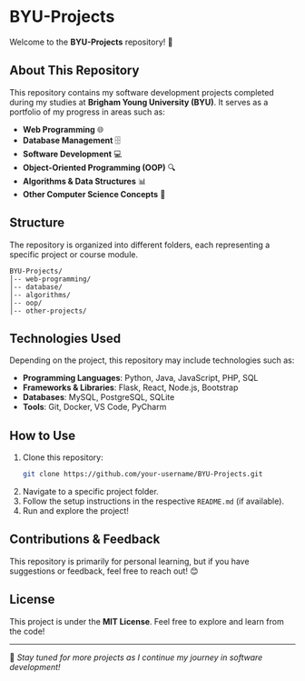 # BYU-Projects

Welcome to the **BYU-Projects** repository! 🚀

## About This Repository
This repository contains my software development projects completed during my studies at **Brigham Young University (BYU)**. It serves as a portfolio of my progress in areas such as:

- **Web Programming** 🌐
- **Database Management** 🗄️
- **Software Development** 💻
- **Object-Oriented Programming (OOP)** 🔍
- **Algorithms & Data Structures** 📊
- **Other Computer Science Concepts** 🧠

## Structure
The repository is organized into different folders, each representing a specific project or course module.

```
BYU-Projects/
│-- web-programming/
│-- database/
│-- algorithms/
│-- oop/
│-- other-projects/
```

## Technologies Used
Depending on the project, this repository may include technologies such as:

- **Programming Languages**: Python, Java, JavaScript, PHP, SQL
- **Frameworks & Libraries**: Flask, React, Node.js, Bootstrap
- **Databases**: MySQL, PostgreSQL, SQLite
- **Tools**: Git, Docker, VS Code, PyCharm

## How to Use
1. Clone this repository:
   ```sh
   git clone https://github.com/your-username/BYU-Projects.git
   ```
2. Navigate to a specific project folder.
3. Follow the setup instructions in the respective `README.md` (if available).
4. Run and explore the project!

## Contributions & Feedback
This repository is primarily for personal learning, but if you have suggestions or feedback, feel free to reach out! 😊

## License
This project is under the **MIT License**. Feel free to explore and learn from the code!

---
🚀 *Stay tuned for more projects as I continue my journey in software development!*


